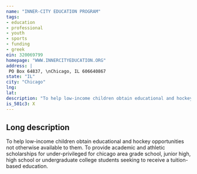 ```yaml
---
name: "INNER-CITY EDUCATION PROGRAM"
tags:
- education
- professional
- youth
- sports
- funding
- greek
ein: 320069799
homepage: "WWW.INNERCITYEDUCATION.ORG"
address: |
 PO Box 64837, \nChicago, IL 606640867
state: "IL"
city: "Chicago"
lng: 
lat: 
description: "To help low-income children obtain educational and hockey opportunities not otherwise available to them. "
is_501c3: X
---
```


## Long description

To help low-income children obtain educational and hockey opportunities not otherwise available to them. To provide academic and athletic scholarships for under-privileged for chicago area grade school, junior high, high school or undergraduate college students seeking to receive a tuition-based education. 
